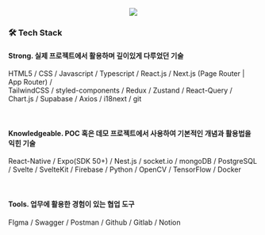 <p align='center'>
    <img src="https://capsule-render.vercel.app/api?type=waving&color=auto&height=300&section=header&text=Hye%20Seong`s%20Github&fontSize=50&animation=fadeIn&fontAlignY=38&desc=Software%20Engineer&descAlignY=51&descAlign=62"/>
</p>

### 🛠️ Tech Stack

#### Strong. 실제 프로젝트에서 활용하며 깊이있게 다루었던 기술
HTML5  /  CSS  /  Javascript  /  Typescript  /  React.js  /  Next.js (Page Router | App Router)  /  
TailwindCSS  /  styled-components  /  Redux  /  Zustand  /  React-Query  /  Chart.js  /  Supabase /  Axios  / i18next  /  git

<br/>

#### Knowledgeable. POC 혹은 데모 프로젝트에서 사용하여 기본적인 개념과 활용법을 익힌 기술
React-Native  /  Expo(SDK 50+)  /   Nest.js  /  socket.io  /  mongoDB  /  PostgreSQL  /  Svelte  /  SvelteKit  /  Firebase  /  Python  /  OpenCV  /  TensorFlow  /  Docker

<br/>

#### Tools. 업무에 활용한 경험이 있는 협업 도구
FIgma  /  Swagger  /   Postman  /  Github  /  Gitlab  /  Notion

</div>
